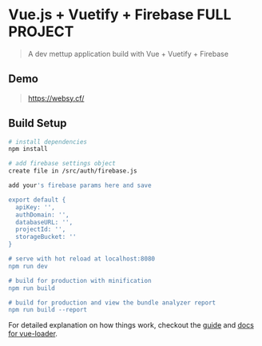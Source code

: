 # Vue.js + Vuetify + Firebase FULL PROJECT

> A dev mettup application build with Vue + Vuetify + Firebase

## Demo
> https://websy.cf/

## Build Setup

``` bash
# install dependencies
npm install

# add firebase settings object
create file in /src/auth/firebase.js

add your's firebase params here and save

export default {
  apiKey: '',
  authDomain: '',
  databaseURL: '',
  projectId: '',
  storageBucket: ''
}

# serve with hot reload at localhost:8080
npm run dev

# build for production with minification
npm run build

# build for production and view the bundle analyzer report
npm run build --report
```
For detailed explanation on how things work, checkout the [guide](http://vuejs-templates.github.io/webpack/) and [docs for vue-loader](http://vuejs.github.io/vue-loader).
